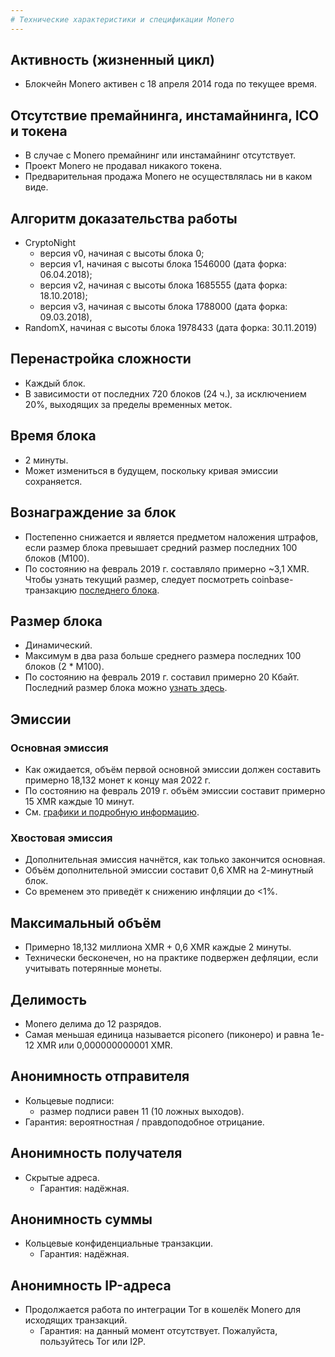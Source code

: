 ```yaml
---
# Технические характеристики и спецификации Monero
---
```


##  Активность (жизненный цикл)

* Блокчейн Monero активен с 18 апреля 2014 года по текущее время.

## Отсутствие премайнинга, инстамайнинга, ICO и токена  

* В случае с Monero премайнинг или инстамайнинг отсутствует.
* Проект Monero не продавал никакого токена.
* Предварительная продажа Monero не осуществлялась ни в каком виде.

## Алгоритм доказательства работы  

* CryptoNight
    * версия v0, начиная с высоты блока 0;
    * версия v1, начиная с высоты блока 1546000 (дата форка: 06.04.2018);
    * версия v2, начиная с высоты блока 1685555 (дата форка: 18.10.2018);
    * версия v3, начиная с высоты блока 1788000 (дата форка: 09.03.2018),
* RandomX, начиная с высоты блока 1978433 (дата форка: 30.11.2019)

## Перенастройка сложности  

* Каждый блок.
* В зависимости от последних 720 блоков (24 ч.), за исключением 20%, выходящих за пределы временных меток.

## Время блока  

* 2 минуты.
* Может измениться в будущем, поскольку кривая эмиссии сохраняется.

## Вознаграждение за блок  

* Постепенно снижается и является предметом наложения штрафов, если размер блока превышает средний размер последних 100 блоков (M100).
* По состоянию на февраль 2019 г. составляло примерно ~3,1 XMR. Чтобы узнать текущий размер, следует посмотреть coinbase-транзакцию [последнего блока](https://xmrchain.net/).


## Размер блока  

* Динамический.
* Максимум в два раза больше среднего размера последних 100 блоков (2 * M100).
* По состоянию на февраль 2019 г. составил примерно 20 Кбайт. Последний размер блока можно [узнать здесь](https://bitinfocharts.com/comparison/monero-size.html#3m).

## Эмиссии

### Основная эмиссия  

* Как ожидается, объём первой основной эмиссии должен составить примерно 18,132 монет к концу мая 2022 г.
* По состоянию на февраль 2019 г. объём эмиссии составит примерно 15 XMR каждые 10 минут.
* См. [графики и подробную информацию](https://www.reddit.com/r/Monero/comments/512kwh/useful_for_learning_about_monero_coin_emission/).

### Хвостовая эмиссия  

* Дополнительная эмиссия начнётся, как только закончится основная.
* Объём дополнительной эмиссии составит 0,6 XMR на 2-минутный блок.
* Со временем это приведёт к снижению инфляции до <1%.

## Максимальный объём  

* Примерно 18,132 миллиона XMR + 0,6 XMR каждые 2 минуты.
* Технически бесконечен, но на практике подвержен дефляции, если учитывать потерянные монеты.

## Делимость  

* Monero делима до 12 разрядов.
* Самая меньшая единица называется piconero (пиконеро) и равна 1e-12 XMR или 0,000000000001 XMR.

## Анонимность отправителя  

* Кольцевые подписи:
    * размер подписи равен 11 (10 ложных выходов).
* Гарантия: вероятностная / правдоподобное отрицание.

## Анонимность получателя  

* Скрытые адреса.
    * Гарантия: надёжная.

## Анонимность суммы  

* Кольцевые конфиденциальные транзакции.
    * Гарантия: надёжная.

## Анонимность IP-адреса  

* Продолжается работа по интеграции Tor в кошелёк Monero для исходящих транзакций.
    * Гарантия: на данный момент отсутствует. Пожалуйста, пользуйтесь Tor или I2P.
